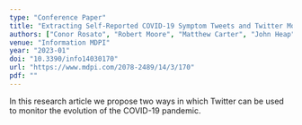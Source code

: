 ```yaml
---
type: "Conference Paper"
title: "Extracting Self-Reported COVID-19 Symptom Tweets and Twitter Movement Mobility Origin/Destination Matrices to Inform Disease Models"
authors: ["Conor Rosato", "Robert Moore", "Matthew Carter", "John Heap", "John Harris", "Jose Stropoli", "Simon Maskell"]
venue: "Information MDPI"
year: "2023-01"
doi: "10.3390/info14030170"
url: "https://www.mdpi.com/2078-2489/14/3/170"
pdf: ""
---
```


In this research article we propose two ways in which Twitter can be used to monitor the evolution of the COVID-19 pandemic.
